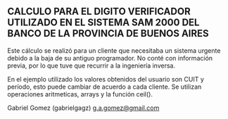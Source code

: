 CALCULO PARA EL DIGITO VERIFICADOR UTILIZADO EN EL SISTEMA SAM 2000 DEL BANCO DE LA PROVINCIA DE BUENOS AIRES 
-------------------------------------------------------------------------------------------------------------  

Este cálculo se realizó para un cliente que necesitaba un sistema urgente debido a la baja de su antiguo programador. No conté con información previa, por lo que tuve que recurrir a la ingeniería inversa. 

En el ejemplo utilizado los valores obtenidos del usuario son CUIT y período, esto puede cambiar de acuerdo a cada cliente. Se utilizan operaciones aritmeticas, arrays y la función ceil().  

Gabriel Gomez (gabrielgagz) 
g.a.gomez@gmail.com
